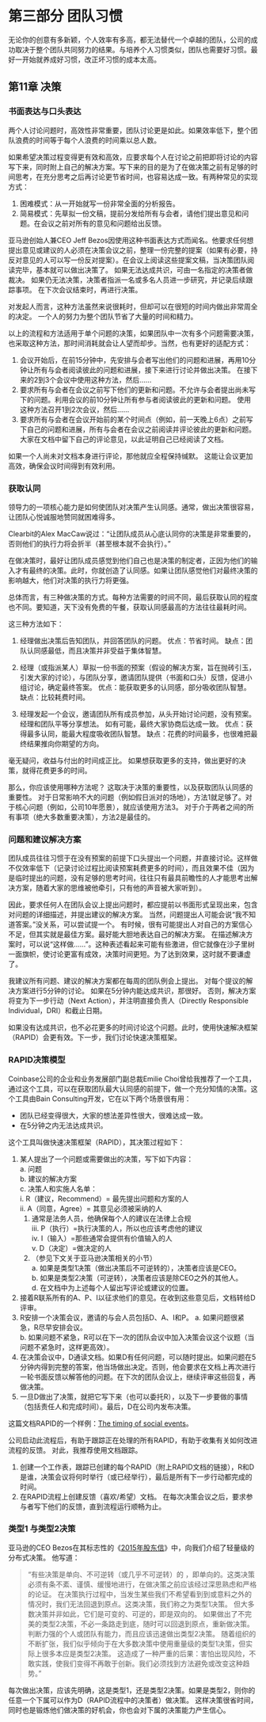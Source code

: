 # 第三部分 团队习惯

无论你的创意有多新颖，个人效率有多高，都无法替代一个卓越的团队，公司的成功取决于整个团队共同努力的结果。与培养个人习惯类似，团队也需要好习惯。最好一开始就养成好习惯，改正坏习惯的成本太高。

## 第11章 决策
### 书面表达与口头表达
两个人讨论问题时，高效性非常重要，团队讨论更是如此。如果效率低下，整个团队浪费的时间等于每个人浪费的时间乘以总人数。

如果希望决策过程变得更有效和高效，应要求每个人在讨论之前把即将讨论的内容写下来，同时附上自己的解决方案。写下来的目的是为了在做决策之前有足够的时间思考，在充分思考之后再讨论更节省时间，也容易达成一致。有两种常见的实现方式：
1.  困难模式：从一开始就写一份非常全面的分析报告。
2.  简易模式：先草拟一份文稿，提前分发给所有与会者，请他们提出意见和问题。在会议之前对所有的意见和问题给出反馈。

亚马逊创始人兼CEO Jeff Bezos因使用这种书面表达方式而闻名。他要求任何想提出意见或建议的人必须在决策会议之前，整理一份完整的提案（如果有必要，持反对意见的人可以写一份反对提案）。在会议上阅读这些提案文稿，当决策团队阅读完毕，基本就可以做出决策了。 如果无法达成共识，可由一名指定的决策者做裁决。 如果仍无法决策，决策者指派一名或多名人员进一步研究，并记录后续跟踪事项。 在下次会议结束时，再进行决策。

对发起人而言，这种方法虽然来说很耗时，但却可以在很短的时间内做出非常周全的决定。 一个人的努力为整个团队节省了大量的时间和精力。

以上的流程和方法适用于单个问题的决策，如果团队中一次有多个问题需要决策，也采取这种方法，那时间消耗就会让人望而却步。当然，也有更好的适配方式：

1.  会议开始后，在前15分钟中，先安排与会者写出他们的问题和进展，再用10分钟让所有与会者阅读彼此的问题和进展，接下来进行讨论并做出决策。 在接下来的2到3个会议中使用这种方法，然后......
2.  要求所有与会者在会议之前写下他们的更新和问题。不允许与会者提出尚未写下的问题。利用会议的前10分钟让所有参与者阅读彼此的更新和问题。 使用这种方法召开1到2次会议，然后......
3.   要求所有与会者在会议开始前的某个时间点（例如，前一天晚上6点）之前写下自己的问题和进展，所有与会者在会议之前阅读并评论彼此的更新和问题。 大家在文档中留下自己的评论意见，以此证明自己已经阅读了文档。

如果一个人尚未对文档本身进行评论，那他就应全程保持缄默。 这能让会议更加高效，确保会议时间得到有效利用。

### 获取认同
领导力的一项核心能力是如何使团队对决策产生认同感。通常，做出决策很容易，让团队心悦诚服地赞同就困难得多。

Clearbit的Alex MacCaw说过：“让团队成员从心底认同你的决策是非常重要的，否则他们的执行力将会折半（甚至根本就不会执行）。”

在做决策时，最好让团队成员感觉到他们自己也是决策的制定者，正因为他们的输入才有最终的决策。此时，你就创造了认同感。如果让团队感觉他们对最终决策的影响越大，他们对决策的执行力将更强。

总体而言，有三种做决策的方式。每种方法需要的时间不同，最后获取认同的程度也不同。要知道，天下没有免费的午餐，获取认同感最高的方法往往最耗时间。

这三种方法如下：  

1.  经理做出决策后告知团队，并回答团队的问题。
优点：节省时间。
缺点：团队认同感最低，而且决策并非受益于集体智慧。

2.  经理（或指派某人）草拟一份书面的预案（假设的解决方案，旨在抛砖引玉，引发大家的讨论），与团队分享，邀请团队提供（书面和口头）反馈，促进小组讨论，确定最终答案。
优点：能获取更多的认同感，部分吸收团队智慧。
缺点：比较耗费时间。

3.  经理发起一个会议，邀请团队所有成员参加，从头开始讨论问题，没有预案。 经理和团队平等分享想法。 如有可能，最终大家协商后达成一致。
优点：获得最多认同，能最大程度吸收团队智慧。
缺点：花费的时间最多，也很难把最终结果推向你期望的方向。

毫无疑问，收益与付出的时间成正比。 如果想获取更多的支持，做出更好的决策，就得花费更多的时间。

那么，你应该使用哪种方法呢？ 这取决于决策的重要性，以及获取团队认同感的重要性。 对于日常影响不大的问题（例如假日派对的场地），方法1就足够了。对于核心问题（例如，公司10年愿景），就应该使用方法3。 对于介于两者之间的所有事项（绝大多数重要决策），方法2是最佳的。

### 问题和建议解决方案
团队成员往往习惯于在没有预案的前提下口头提出一个问题，并直接讨论。这样做不仅效率低下（记录讨论过程比阅读预案耗费更多的时间），而且效果不佳（因为是临时提出的问题，没有足够的思考时间，往往只有最具前瞻性的人才能思考出解决方案，随着大家的思维被他牵引，只有他的声音被大家听到）。

因此，要求任何人在团队会议上提出问题时，都应提前以书面形式呈现出来，包含对问题的详细描述，并提出建议的解决方案。 当然，问题提出人可能会说“我不知道答案。”没关系，可以尝试提一个。 有时候，很有可能提出人对自己的方案信心不足，但其实就是最佳方案。最好能大胆地表达自己的解决方案。 在描述解决方案时，可以说“这样做......”。这种表述看起来可能有些激进，但它就像在沙子里树一面旗帜，使讨论更富有成效，决策时间更短。为了达到效果，这时就不要谦虚了。

我建议所有问题、建议的解决方案都在每周的团队例会上提出。 对每个提议的解决方案进行5分钟的讨论。 如果在5分钟内能达成共识，那很好。 否则，解决方案将变为下一步行动（Next Action），并注明直接负责人（Directly Responsible Individual，DRI）和截止日期。

如果没有达成共识，也不必花更多的时间讨论这个问题。此时，使用快速解决框架（RAPID）会更有效。下一步，我们讨论快速决策框架。

### RAPID决策模型

Coinbase公司的企业和业务发展部门副总裁Emilie Choi曾给我推荐了一个工具，通过这个工具，可以在获取团队最大认同感的前提下，做一个充分知情的决策。这个工具由Bain Consulting开发，它在以下两个场景很有用：
-	团队已经变得很大，大家的想法差异性很大，很难达成一致。
-	在5分钟之内无法达成共识。

这个工具叫做快速决策框架（RAPID），其决策过程如下：

1.	某人提出了一个问题或需要做出的决策，写下如下内容：  
  a.	问题  
  b.	建议的解决方案  
  c.	决策人和实施人名单：  
    i.	R（建议，Recommend）= 最先提出问题和方案的人  
    ii.	A（同意，Agree）= 其意见必须被采纳的人  
      1. 通常是法务人员，他确保每个人的建议在法律上合规  
    iii.	P（执行）=执行决策的人，所以也应该考虑他的建议  
    iv.	I（输入）=那些通常会提供有价值输入的人  
    v.	D（决定）=做决定的人  
      1.	（参见下文关于亚马逊决策相关的小节）  
        a.	如果是类型1决策（做出决策后不可逆转的），决策者应该是CEO。  
        b.	如果是类型2决策（可逆转），决策者应该是除CEO之外的其他人。  
  d.	在文档中为上述每个人留出写评论或建议的位置。  
2.	接着R联系所有的A、P、I以征求他们的意见。在收到这些意见后，文档转给D评审。  
3.	R安排一个决策会议，邀请的与会人员包括D、A、I和P。
  a.	如果问题很紧急，R尽早安排会议。  
  b.	如果问题不紧急，R可以在下一次的团队会议中加入决策会议这个议题（当问题不紧急时，这样更高效）。
4.	在决策会议中，D通读文档。如果D有任何问题，可以随时提出。如果问题在5分钟内得到完整的答案，他当场做出决定。否则，他会要求在文档上再次进行一轮书面反馈以解答他的问题。在下次的团队会议上，继续评审这些回复，再做决策。  
5.	一旦D做出了决策，就把它写下来（也可以委托R），以及下一步要做的事情（包括责任人和完成时间）。最后，D在公司内发布决策。

这篇文档RAPID的一个样例：[The timing of social events](https://docs.google.com/document/d/1vkxl-OI_XHbBWqgRCbpP86SJwSnEgCIzVOjbhWCHZng/edit)。

公司启动此流程后，有助于跟踪正在处理的所有RAPID，有助于收集有关如何改进流程的反馈。 对此，我推荐使用文档跟踪。

1.	创建一个工作表，跟踪已创建的每个RAPID（附上RAPID文档的链接），R和D是谁，决策会议将何时举行（或已经举行），最后是所有下一步行动都完成的时间。
2.	在RAPID流程上创建反馈（喜欢/希望）文档。 在每次决策会议之后，要求参与者写下他们的反馈，直到流程运行顺畅为止。

### 类型1 与类型2决策

亚马逊的CEO Bezos在其标志性的《[2015年股东信](http://phx.corporate-ir.net/phoenix.zhtml?c=97664&p=irol-reportsannual)》中，向我们介绍了轻量级的分布式决策。 他写道：
 > “有些决策是单向、不可逆转（或几乎不可逆转）的 ，即单向的。这类决策必须有条不紊、谨慎、缓慢地进行，在做决策之前应该经过深思熟虑和严格的论证。 在决策执行过程中，当发生某些我们不希望看到到或意料之外的情况时，我们无法回退到原点。这类决策，我们称之为类型1决策。 但大多数决策并非如此，它们是可变的、可逆的，即是双向的。 如果做出了不完美的类型2决策，不必一条路走到底，随时可以回退到原点，重新做决策。判断力强的个人或团队有能力，而且应该迅速做出类型2决策。 
> 随着组织的不断扩张，我们似乎倾向于在大多数决策中使用重量级的类型1决策，但实际上很多本应是类型2决策。 这造成了一种严重的后果：害怕出现风险，不敢实践，使我们变得不再敢于创新。我们必须找到方法避免或改变这种趋势。”

每次做出决策，应该先明确，这是类型1，还是类型2决策。如果是类型2，则你的任意一个下属可以作为D（RAPID流程中的决策者）做决策。 这样决策很省时间，同时也是锻炼他们做决策的好机会，你也会对下属的决策能力产生信心。
